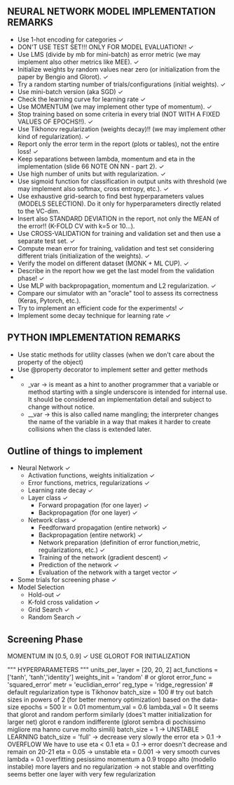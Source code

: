 ## NEURAL NETWORK MODEL IMPLEMENTATION REMARKS
- Use 1-hot encoding for categories ✓
- DON'T USE TEST SET!!! ONLY FOR MODEL EVALUATION!! ✓
- Use LMS (divide by mb for mini-batch) as error metric (we may implement also other metrics like MEE). ✓
- Initialize weights by random values near zero (or initialization from the paper by Bengio and Glorot). ✓
- Try a random starting number of trials/configurations (initial weights). ✓
- Use mini-batch version (aka SGD) ✓
- Check the learning curve for learning rate ✓
- Use MOMENTUM (we may implement other type of momentum). ✓
- Stop training based on some criteria in every trial (NOT WITH A FIXED VALUES OF EPOCHS!!). ✓
- Use Tikhonov regularization (weights decay)!! (we may implement other kind of regularization). ✓
- Report only the error term in the report (plots or tables), not the entire loss! ✓
- Keep separations between lambda, momentum and eta in the implementation (slide 66 NOTE ON NN - part 2). ✓
- Use high number of units but with regularization. ✓
- Use sigmoid function for classification in output units with threshold (we may implement also softmax, cross entropy, etc.). ✓
- Use exhaustive grid-search to find best hyperparameters values (MODELS SELECTION).
Do it only for hyperparameters directly related to the VC-dim.
- Insert also STANDARD DEVIATION in the report, not only the MEAN of the error!! (K-FOLD CV with k=5 or 10...).
- Use CROSS-VALIDATION for training and validation set and then use a separate test set. ✓
- Compute mean error for training, validation and test set considering different trials (initialization of the weights). ✓
- Verify the model on different dataset (MONK + ML CUP). ✓
- Describe in the report how we get the last model from the validation phase! ✓
- Use MLP with backpropagation, momentum and L2 regularization. ✓
- Compare our simulator with an "oracle" tool to assess its correctness (Keras, Pytorch, etc.).
- Try to implement an efficient code for the experiments! ✓
- Implement some decay technique for learning rate ✓

## PYTHON IMPLEMENTATION REMARKS
- Use static methods for utility classes (when we don't care about the property of the object)
- Use @property decorator to implement setter and getter methods
-  
    - _var -> is meant as a hint to another programmer that a variable or method starting with a single underscore is intended for internal use.
    It should be considered an implementation detail and subject to change without notice.
    - __var -> this is also called name mangling; the interpreter changes the name of the variable in a way that makes it harder to create collisions when the class is extended later.

## Outline of things to implement
- Neural Network ✓
    - Activation functions, weights initialization ✓
    - Error functions, metrics, regularizations ✓
    - Learning rate decay ✓
    - Layer class ✓
        - Forward propagation (for one layer) ✓
        - Backpropagation (for one layer) ✓
    - Network class ✓
        - Feedforward propagation (entire network) ✓
        - Backpropagation (entire network) ✓
        - Network preparation (definition of error function,metric, regularizations, etc.) ✓
        - Training of the network (gradient descent) ✓
        - Prediction of the network ✓
        - Evaluation of the network with a target vector ✓
- Some trials for screening phase ✓
- Model Selection
    - Hold-out ✓
    - K-fold cross validation ✓
    - Grid Search ✓
    - Random Search ✓

## Screening Phase

MOMENTUM IN [0.5, 0.9] ✓
USE GLOROT FOR INITIALIZATION


 """ HYPERPARAMETERS """
    units_per_layer = [20, 20, 2]
    act_functions = ['tanh', 'tanh','identity']
    weights_init = 'random' # or glorot
    error_func = 'squared_error'
    metr = 'euclidian_error'
    reg_type = 'ridge_regression'  # default regularization type is Tikhonov
    batch_size = 100 # try out batch sizes in powers of 2 (for better memory optimization) based on the data-size
    epochs = 500
    lr = 0.01
    momentum_val = 0.6
    lambda_val = 0
It seems that glorot and random perform similarly (does't matter initialization for larger net)
glorot e random indifferente (glorot sembra di pochissimo migliore ma hanno curve molto simili)
batch_size = 1 -> UNSTABLE LEARNING
batch_size = 'full' -> decrease very slowly the error
eta > 0.1 -> OVERFLOW
We have to use eta < 0.1
eta = 0.1 -> error doesn't decrease and remain on 20-21
eta = 0.05 -> unstable
eta = 0.001 -> very smooth curves
lambda = 0.1 overfitting pesissimo
momentum a 0.9 troppo alto (modello instabile)
more layers and no regularization -> not stable and overfitting
seems better one layer with very few regularization
